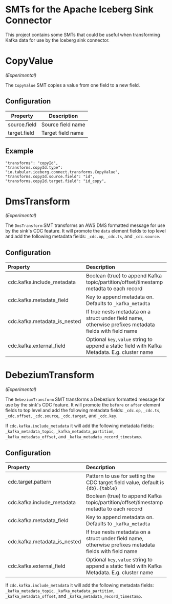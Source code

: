 # SMTs for the Apache Iceberg Sink Connector

This project contains some SMTs that could be useful when transforming Kafka data for use by
the Iceberg sink connector.

# CopyValue
_(Experimental)_

The `CopyValue` SMT copies a value from one field to a new field.

## Configuration

| Property         | Description       |
|------------------|-------------------|
| source.field     | Source field name |
| target.field     | Target field name |

## Example

```
"transforms": "copyId",
"transforms.copyId.type": "io.tabular.iceberg.connect.transforms.CopyValue",
"transforms.copyId.source.field": "id",
"transforms.copyId.target.field": "id_copy",
```

# DmsTransform
_(Experimental)_

The `DmsTransform` SMT transforms an AWS DMS formatted message for use by the sink's CDC feature.
It will promote the `data` element fields to top level and add the following metadata fields:
`_cdc.op`, `_cdc.ts`, and `_cdc.source`.

## Configuration

| Property                     | Description                                                                                             |
|:-----------------------------|:--------------------------------------------------------------------------------------------------------|
| cdc.kafka.include_metadata   | Boolean (true) to append Kafka topic/partition/offset/timestamp metadta to each record                  |
| cdc.kafka.metadata_field     | Key to append metadata on.  Defaults to `_kafka_metadta`                                                |
| cdc.kafka.metadata_is_nested | If true nests metadata on a struct under field name, otherwise prefixes metadata fields with field name | 
| cdc.kafka.external_field     | Optional `key,value` string to append a static field with Kafka Metadata.  E.g. cluster name            |

# DebeziumTransform
_(Experimental)_

The `DebeziumTransform` SMT transforms a Debezium formatted message for use by the sink's CDC feature.
It will promote the `before` or `after` element fields to top level and add the following metadata fields:
`_cdc.op`, `_cdc.ts`, `_cdc.offset`, `_cdc.source`, `_cdc.target`, and `_cdc.key`.

If `cdc.kafka.include_metadata` it will add the following metadata fields:
`_kafka_metadata_topic`, `_kafka_metadata_partition`, `_kafka_metadata_offset`, and `_kafka_metadata_record_timestamp`.

## Configuration

| Property                     | Description                                                                                             |
|:-----------------------------|:--------------------------------------------------------------------------------------------------------|
| cdc.target.pattern           | Pattern to use for setting the CDC target field value, default is `{db}.{table}`                        |
| cdc.kafka.include_metadata   | Boolean (true) to append Kafka topic/partition/offset/timestamp metadta to each record                  |
| cdc.kafka.metadata_field     | Key to append metadata on.  Defaults to `_kafka_metadta`                                                |
| cdc.kafka.metadata_is_nested | If true nests metadata on a struct under field name, otherwise prefixes metadata fields with field name |
| cdc.kafka.external_field     | Optional `key,value` string to append a static field with Kafka Metadata.  E.g. cluster name            |

If `cdc.kafka.include_metadata` it will add the following metadata fields:
`_kafka_metadata_topic`, `_kafka_metadata_partition`, `_kafka_metadata_offset`, and `_kafka_metadata_record_timestamp`. 
